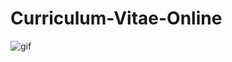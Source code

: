 # Curriculum-Vitae-Online

![gif](https://github.com/atomicblonde89/Curriculum-Vitae-Online/blob/main/assets/img/flujo-desktop.gif)
